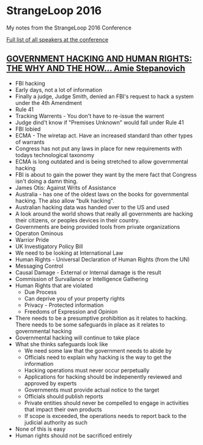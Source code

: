 # StrangeLoop 2016
My notes from the StrangeLoop 2016 Conference

[Full list of all speakers at the conference](http://www.thestrangeloop.com/2016/sessions.html)

## [GOVERNMENT HACKING AND HUMAN RIGHTS: THE WHY AND THE HOW... Amie Stepanovich](http://www.thestrangeloop.com/2016/government-hacking-and-human-rights-the-why-and-the-how.html)


* FBI hacking
* Early days, not a lot of information
* Finally a judge, Judge Smith, denied an FBI's request to hack a system under the 4th Amendment
* Rule 41
* Tracking Warrents - You don't have to re-issue the warrent
* Judge dind't know if "Premises Unknown" would fall under Rule 41 
* FBI lobied
* ECMA - The wiretap act. Have an increased standard than other types of warrants
* Congress has not put any laws in place for new requirements with todays technological taxonomy
* ECMA is long outdated and is being stretched to allow governmental hacking
* FBI is about to gain the power they want by the mere fact that Congress isn't doing a damn thing.
* James Otis: Against Writs of Assistance
* Australia - has one of the oldest laws on the books for governmental hacking. The also allow "bulk hacking".
* Australian hacking data was handed over to the US and used
* A look around the world shows that really all governments are hacking their citizens, or peoples devices in their country.
* Governments are being provided tools from private organizations
* Operaton Ominous
* Warrior Pride
* UK Investigatory Policy Bill
* We need to be looking at International Law
* Human Rights - Universal Declaration of Human Rights (from the UN)
* Messaging Control
* Causal Damage - External or Internal damage is the result
* Commission of Survailance or Intelligence Gathering
* Human Rights that are violated
  * Due Process
  * Can deprive you of your property rights
  * Privacy - Protected information
  * Freedoms of Expression and Opinion
* There needs to be a presumptive prohibition as it relates to hacking. There needs to be some safeguards in place as it relates to governmental hacking
* Governmental hacking will continue to take place
* What she thinks safeguards look like
  * We need some law that the government needs to abide by
  * Officials need to explain why hacking is the way to get the information
  * Hacking operations must never occur perpetually
  * Applications for hacking should be indepenently reviewed and approved by experts
  * Governments must provide actual notice to the target
  * Officials should publish reports
  * Private entities should never be compelled to engage in activities that impact their own products
  * If scope is exceeded, the operations needs to report back to the judicial authority as such
* None of this is easy
* Human rights should not be sacrificed entirely
